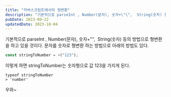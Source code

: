 ```yaml
---
title: "자바스크립트에서의 형변환"
description: "기본적으로 parseInt , Number(문자), 숫자+\"\",  String(숫자) 등의 방법으로 형변환을 하고 있을 것이다. 문자를 숫자로 형변환 하는 방법으로 아래의 방법도 있다.  const stringToNumber = +(\"123\");   이렇게 하면 stringToNumbe..."
pubDate: 2023-09-22
updatedDate: 2023-10-04
---
```


기본적으로 parseInt , Number(문자), 숫자+"",  String(숫자) 등의 방법으로 형변환을 하고 있을 것이다. 문자를 숫자로 형변환 하는 방법으로 아래의 방법도 있다.
```javascript
const stringToNumber = +("123");

```

이렇게 하면 stringToNumber는 숫자형으로 값 123을 가지게 된다.
```
typeof stringToNumber
> 'number'

```

우와~